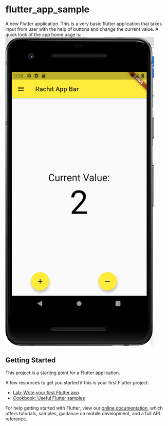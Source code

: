 # flutter_app_sample

A new Flutter application.
This is a very basic flutter application that takes input from user with the help of buttons and change the current value.
A quick look of the app home page is:
![](appimages/CAPTURE.PNG)

## Getting Started

This project is a starting point for a Flutter application.

A few resources to get you started if this is your first Flutter project:

- [Lab: Write your first Flutter app](https://flutter.dev/docs/get-started/codelab)
- [Cookbook: Useful Flutter samples](https://flutter.dev/docs/cookbook)

For help getting started with Flutter, view our
[online documentation](https://flutter.dev/docs), which offers tutorials,
samples, guidance on mobile development, and a full API reference.
